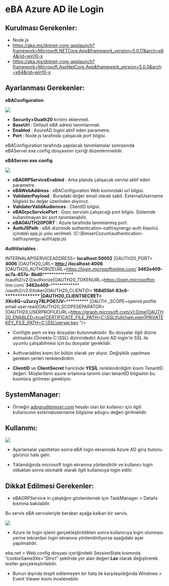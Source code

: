 # eBA Azure AD ile Login

## Kurulması Gerekenler:

- Node.js
- https://aka.ms/dotnet-core-applaunch?framework=Microsoft.NETCore.App&framework_version=5.0.17&arch=x64&rid=win10-x
- https://aka.ms/dotnet-core-applaunch?framework=Microsoft.AspNetCore.App&framework_version=5.0.0&arch=x64&rid=win10-x

## Ayarlanması Gerekenler:

**eBAConfiguration**

![](https://docsbimser.blob.core.windows.net/imagecontainer/configurationManager-878eb4e3-3e44-42c8-aaed-4b82be802ce3.png)

- **Security>Ouath20** kırılımı eklenmeli.
- **BaseUrl** : Default eBA adresi tanımlanmalı.
- **Enabled** : AzureAD logini aktif eden parametre.
- **Port** : Node.js tarafında çalışacak port bilgisi.


eBAConfiguration tarafında yapılacak tanımlamalar sonrasında eBAServer.exe.config dosyasının
içeriği düzenlenmelidir.

**eBAServer.exe.config**

![](https://docsbimser.blob.core.windows.net/imagecontainer/ebaServerexeConfig-0bc68ab6-2a85-457c-9e3d-9a75e538bbe1.png)

- **eBAGRPServiceEnabled** : Arka planda çalışacak servisi aktif eden parametre.
- **eBAWebAddress** : eBAConfiguration Web kısmındaki url bilgisi.
- **ValidaterPayload** : Buradaki değer email olarak sabit. ExternalUsername bilgisini bu
    değer üzerinden alıyoruz.
- **ValidaterValidAudiences** : ClientID bilgisi.
- **eBAGrpcServicePort** : Grpc servisin çalışacağı port bilgisi. Sistemde kullanılmayan bir
    port tanımlanabilir.
- **eBAOAUTH20PORT** : Azure tarafında tanımlanmış port.
- **AuthJSPath** : eBA dizininde authentication-oath\synergy-auth klasörü içindeki app.js
    yolu verilmeli. (C:\BimserCozum\authentication-oath\synergy-auth\app.js)

**AuthVariables** :

INTERNALAPISERVICEADDRESS= **localhost:50052** |OAUTH20_PORT= **4006** |OAUTH20_URL= **[http:/](http:/)
/localhost:4006** |OAUTH20_AUTHORIZEURL=https://login.microsoftonline.com/ **3462e409-
ac7a-457a-
8bd0**************** /oauth2/v2.0/authorize|OAUTH20_TOKENURL=https://login.microsofton
line.com/ **3462e409-*************** /oauth2/v2.0/token|OAUTH20_CLIENTID= **168d55bf-83c6-
************** |OAUTH20_CLIENTSECRET= **XKc8Q~u2urzy78LPO67JV~************** |OAUTH
_SCOPE=openid profile email user.read|OAUTH20_SCOPESEPARATOR=
|OAUTH20_USERPROFILEURL=https://graph.microsoft.com/v1.0/me|OAUTH20_ENABLED=true|CERTIFICATE_FILE_PATH=C:\SSL\fullchain.pem|PRIVATEKEY_FILE_PATH=C:\SSL\server.key
"/>

- Configte pem ve key dosyaları bulunmaktadır. Bu dosyalar ilgili dizine atılmalıdır.(Örnekte C:\SSL\ dizinindedir) Azure AD login'in SSL ile uyumlu çalışabilmesi için bu dosyalar gereklidir.

- Authvariables kısmı bir bütün olarak yer alıyor. Değişiklik yapılması gereken yerleri
    renklendirdim.
- **ClientID** ve **ClientSecret** haricinde **YEŞİL** renklendirdiğim kısım TenantID değeri.
    Müşterilerin azure ortamına tanımlı olan tenantID bilgisinin bu kısımlara girilmesi
    gerekiyor.


## SystemManager:

- Örneğin adogru@bimser.com hesabı olan bir kullanıcı için ilgili kullanıcının
    externalusername bilgisine adogru değeri girilmelidir.

## Kullanımı:

![](https://docsbimser.blob.core.windows.net/imagecontainer/AzureAdLogin-3dc6ce0a-6bb7-47cb-b067-9607778ea5fe.png)

- Ayarlamalar yapıltıktan sonra eBA login ekranında Azure AD giriş butonu görünür hale gelir.

- Tıklandığında microsoft login ekranına yönlendirilir ve kullanıcı login olduktan sonra otomatik olarak ilgili kullanıcıya login edilir.


## Dikkat Edilmesi Gerekenler:

- eBAGRPService in çalıştığını gözlemlemek için TaskManager > Details kısmına bakılabilir.

 Bu servis eBA servisleriyle beraber ayağa kalkan bir servis.

![](https://docsbimser.blob.core.windows.net/imagecontainer/grpcService-4b7ca80c-780e-466c-89ef-d2ff9c7a0a66.png)

- Azure ile login işlemi gerçekleştirildikten sonra kullanıcıya login olunması yerine
    tekrardan login ekranına yönlendiriliyorsa aşağıdaki ayar yapılmalıdır.

eba.net > Web.config dosyası içeriğindeki SessionState kısmında “cookieSameSite="Strict"
şeklinde yer alan değeri **Lax** olarak değiştirerek testler gerçekleştirilebilir.

- Bunun dışında tespit edilemeyen bir hata ile karşılaşıldığında Windows > Event Viewer
    kısmı incelenebilir.


